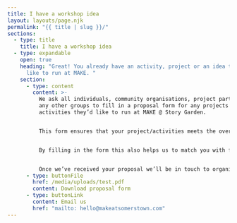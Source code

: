 ```yaml
---
title: I have a workshop idea
layout: layouts/page.njk
permalink: "{{ title | slug }}/"
sections:
  - type: title
    title: I have a workshop idea
  - type: expandable
    open: true
    heading: "Great! You already have an activity, project or an idea that you’d
      like to run at MAKE. "
    section:
      - type: content
        content: >-
          We ask all individuals, community organisations, project partners, and
          any other groups to fill in a proposal form for any projects and
          activities they’d like to run at MAKE @ Story Garden. 


          This form ensures that your project/activities meets the overall principles of MAKE @ Story Garden as a community-centred space and is compatible with our resources.


          By filling in the form this also helps us to match you with facilitators who might be able to support you and/or with local people who might benefit from your activity. 


          Once we’ve received your proposal we’ll be in touch to organise a time for you to come to MAKE and discuss your proposal.
      - type: buttonFile
        href: /media/uploads/test.pdf
        content: Download proposal form
      - type: buttonLink
        content: Email us
        href: "mailto: hello@makeatsomerstown.com"
---
```

